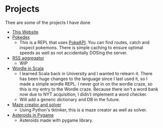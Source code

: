 # Projects

Thee are some of the projects I have done

- [This Website](https://github.com/Chichigami/chichigami.github.io)
- [Pokedex](https://github.com/Chichigami/pokedex)
  - This is a REPL that uses [PokeAPI](https://pokeapi.co/). You can find routes, catch and inspect pokemons. There is simple caching to ensure optimal speeds as well as not accidentally DOSing the server.
- [RSS aggregator](https://github.com/Chichigami/blog-aggregator)
  - WIP
- [Wordle in Scala](https://github.com/Chichigami/scala-wordle)
  - I learned Scala back in University and I wanted to relearn it. There has been huge changes to the language since I last used it, so I made a simple wordle REPL. I never got in on the wordle craze, so this is my entry to the Wordle craze. Because there isn't a word bank now due to NYT acquisition, I didn't implement a word checker.
  - Will add a generic dictionary and DB in the future.
- [Maze creator and solver](https://github.com/Chichigami/maze-solver)
  - Using Python's tktinker, this is a maze creator as well as solver.
- [Asteroids in Pygame](https://github.com/Chichigami/asteroids)
  - Asteroids made with pygame library.

